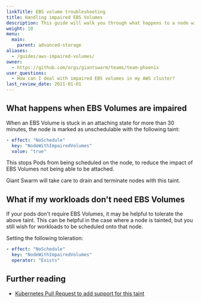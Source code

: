 ```yaml
---
linkTitle: EBS volume troubleshooting
title: Handling impaired EBS Volumes
description: This guide will walk you through what happens to a node with impaired EBS volumes, and how to improve your workloads to handle them.
weight: 10
menu:
  main:
    parent: advanced-storage
aliases:
  - /guides/aws-impaired-volumes/
owner:
  - https://github.com/orgs/giantswarm/teams/team-phoenix
user_questions:
  - How can I deal with impaired EBS volumes in my AWS cluster?
last_review_date: 2021-01-01
---
```


## What happens when EBS Volumes are impaired

When an EBS Volume is stuck in an attaching state for more than 30 minutes,
the node is marked as unschedulable with the following taint:

```yaml
- effect: "NoSchedule"
  key: "NodeWithImpairedVolumes"
  value: "true"
```

This stops Pods from being scheduled on the node, to reduce the impact of
EBS Volumes not being able to be attached.

Giant Swarm will take care to drain and terminate nodes with this taint.

## What if my workloads don't need EBS Volumes

If your pods don't require EBS Volumes, it may be helpful to tolerate the above taint.
This can be helpful in the case where a node is tainted, but you still wish for
workloads to be scheduled onto that node.

Setting the following toleration:

```yaml
- effect: "NoSchedule"
  key: "NodeWithImpairedVolumes"
  operator: "Exists"
```

## Further reading

- [Kubernetes Pull Request to add support for this taint](https://github.com/kubernetes/kubernetes/pull/55558/files)
